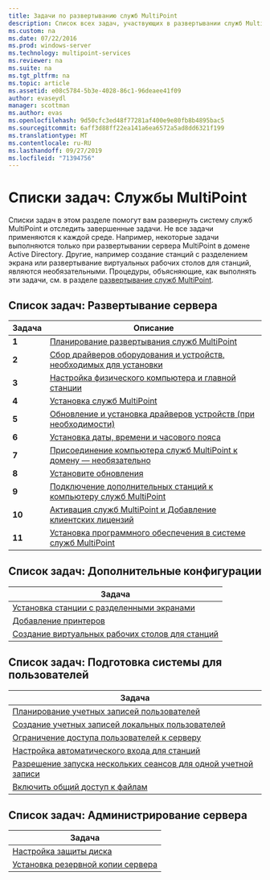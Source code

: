 ```yaml
---
title: Задачи по развертыванию служб MultiPoint
description: Список всех задач, участвующих в развертывании служб MultiPoint, а также ссылки на инструкции
ms.custom: na
ms.date: 07/22/2016
ms.prod: windows-server
ms.technology: multipoint-services
ms.reviewer: na
ms.suite: na
ms.tgt_pltfrm: na
ms.topic: article
ms.assetid: e08c5784-5b3e-4028-86c1-96deaee41f09
author: evaseydl
manager: scottman
ms.author: evas
ms.openlocfilehash: 9d50cfc3ed48f77281af400e9e80fb8b4895bac5
ms.sourcegitcommit: 6aff3d88ff22ea141a6ea6572a5ad8dd6321f199
ms.translationtype: MT
ms.contentlocale: ru-RU
ms.lasthandoff: 09/27/2019
ms.locfileid: "71394756"
---
```

# <a name="task-lists-multipoint-services"></a>Списки задач: Службы MultiPoint
Списки задач в этом разделе помогут вам развернуть систему служб MultiPoint и отследить завершенные задачи. Не все задачи применяются к каждой среде. Например, некоторые задачи выполняются только при развертывании сервера MultiPoint в домене Active Directory. Другие, например создание станций с разделением экрана или развертывание виртуальных рабочих столов для станций, являются необязательными. Процедуры, объясняющие, как выполнять эти задачи, см. в разделе [развертывание служб MultiPoint](deploying-multipoint-services.md).  
  
## <a name="task-list-deploy-the-server"></a>Список задач: Развертывание сервера  

|Задача|Описание|  
|--------|---------------|  
|**1**|[Планирование развертывания служб MultiPoint](planning-a-multipoint-services-deployment.md)|  
|**2**|[Сбор драйверов оборудования и устройств, необходимых для установки](Collect-hardware-and-device-drivers-needed-for-the-installation.md)|  
|**3**|[Настройка физического компьютера и главной станции](Set-up-the-physical-computer-and-primary-station.md)|  
|**4**|[Установка служб MultiPoint](Install-MultiPoint-services.md)|  
|**5**|[Обновление и установка драйверов устройств (при необходимости)](Update-and-install-device-drivers-if-needed.md)|  
|**6**|[Установка даты, времени и часового пояса](Set-the-date--time--and-time-zone.md)|  
|**7**|[Присоединение компьютера служб MultiPoint к домену — необязательно](Join-the-MultiPoint-services-computer-to-a-domain--optional-.md)|  
|**8**|[Установите обновления](Install-updates.md)|  
|**9**|[Подключение дополнительных станций к компьютеру служб MultiPoint](Attach-additional-stations-to-your-MultiPoint-services-computer.md)|  
|**10**|[Активация служб MultiPoint и Добавление клиентских лицензий](manage-client-access-licenses-with-multipoint-services.md)|  
|**11**|[Установка программного обеспечения в системе служб MultiPoint](Install-software-on-your-MultiPoint-services-system.md)|  
  
## <a name="task-list-optional-configurations"></a>Список задач: Дополнительные конфигурации  
  
|Задача|  
|--------|  
|[Установка станции с разделенными экранами](Set-up-a-split-screen-station-in-MultiPoint-services.md)|  
|[Добавление принтеров](Add-printers.md)|  
|[Создание виртуальных рабочих столов для станций](Create-Windows-10-Enterprise-virtual-desktops-for-stations.md)|  
  
## <a name="task-list-prepare-your-system-for-users"></a>Список задач: Подготовка системы для пользователей  
  
|Задача|  
|--------|  
|[Планирование учетных записей пользователей](Plan-user-accounts-for-your-MultiPoint-services-environment.md)|  
|[Создание учетных записей локальных пользователей](Create-local-user-accounts.md)|  
|[Ограничение доступа пользователей к серверу](Limit-users--access-to-the-server-in-MultiPoint-services.md)|  
|[Настройка автоматического входа для станций](Configure-stations-for-automatic-logon.md)|  
|[Разрешение запуска нескольких сеансов для одной учетной записи](Allow-one-account-to-have-multiple-sessions.md)|  
|[Включить общий доступ к файлам](Enable-file-sharing-in-MultiPoint-services.md)|  
  
## <a name="task-list-server-administration"></a>Список задач: Администрирование сервера  
  
|Задача|  
|--------|  
|[Настройка защиты диска](Configure-Disk-Protection-in-MultiPoint-services.md)|  
|[Установка резервной копии сервера](Install-Server-Backup-on-your-MultiPoint-services-computer.md)|